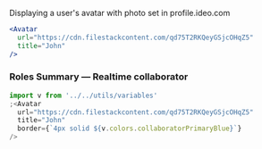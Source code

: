 Displaying a user's avatar with photo set in profile.ideo.com

```jsx
<Avatar
  url="https://cdn.filestackcontent.com/qd75T2RKQeyGSjcOHqZ5"
  title="John"
/>
```


### Roles Summary — Realtime collaborator

```jsx
import v from '../../utils/variables'
;<Avatar
  url="https://cdn.filestackcontent.com/qd75T2RKQeyGSjcOHqZ5"
  title="John"
  border={`4px solid ${v.colors.collaboratorPrimaryBlue}`}
/>

